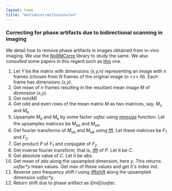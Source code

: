 ```yaml
---
layout: home
title: "motioncorrectioninvivo"
---
```


### Correcting for phase artifacts due to bidirectional scanning in imaging

We detail how to remove phase artifacts in images obtained from in-vivo imaging. We use the [NoRMCorre](../references.html/NoRMCorre) library to study the same. We also consulted some papers in this regard such as [this](../references.html/phaseartifactremoval) one. 

1. Let _Y_ be the matrix with dimensions _(x,y,n)_ representing an image with _n_ frames (chosen from _N_ frames of the original image (_n_ &lt;&lt;&lt; _N_). Each frame has dimensions _(x,y)_.  
2. Get mean of _n_ frames resulting in the resultant mean image _M_ of dimension _(x,y)_.  
3. Get _min(M)_  
4. Get odd and even rows of the mean matrix _M_ as two matrices, say, _M_<sub>o</sub> and _M_<sub>e</sub>  
5. Upsample _M_<sub>o</sub> and _M_<sub>e</sub> by some factor _usfac_ using [_imresize_](../references.html/imresize) function. Let the upsamples matrices be _M_<sub>uo</sub> and _M_<sub>ue</sub>.  
6. Get fourier transforms of _M_<sub>uo</sub> and _M_<sub>ue</sub> using [_fft_](../references.html/fft). Let these matrices be _F_<sub>1</sub> and _F_<sub>2</sub>.  
7. Get product _P_ of _F_<sub>1</sub> and conjugate of _F_<sub>2</sub>.  
8. Get inverse fourier transform, that is, [ifft](../references.html/ifft) of _P_. Let it be _C_.
9. Get absolute value of _C_. Let it be _abs_.  
10. Get mean of _abs_ along the upsampled dimension, here _y_. This returns _usfac*y_ mean values. Get max of these values and get it's index _ind_.  
11. Reverse zero frequency shift _I_ using [_ifftshift_](../references.html/ifftshift) along the upsampled dimension _usfac*y_.  
12. Return shift due to phase artifact as _I[ind]/usfac_.  
